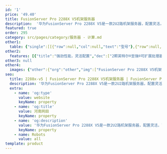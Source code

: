 ```yaml
---
id: '1'
price: '49.40'
title: FusionServer Pro 2288X V5机架服务器
description:  '华为FusionServer Pro 2288X V5是一款2U2路机架服务器，配置灵活，可广泛适用于云计算、虚拟化、数据库、大数据等负载。2288X V5可配置2路英特尔®至强®可扩展处理器、24条 DDR4内存、11个 PCIe扩展槽、支持大容量的本地存储资源。集成DEMT智能功耗管理、FDM智能故障管理等专利技术，可选配华为eSight或FusionDirector全生命周期管理软件，能够有效降低运营成本、提升投资回报。'
featured: true
order: 295
category: src/pages/category/服务器 - 计算.md
other1: 
  table: {"single":[[{"row":null,"col":null,"text":"型号"},{"row":null,"col":"3","text":"FusionServer Pro 2288X V5"}],[{"row":null,"col":null,"text":"形态"},{"row":null,"col":"3","text":"2U机架服务器"}],[{"row":null,"col":null,"text":"处理器"},{"row":null,"col":"3","text":"1/2个第一代英特尔®至强®可扩展处理器3100/4100/5100/6100/8100系列，最高205W\n1/2个第二代英特尔®至强®可扩展处理器3200/4200/5200/6200/8200系列，最高205W\n"}],[{"row":null,"col":null,"text":"内存"},{"row":null,"col":"3","text":"24个DDR4内存插槽，最高2933MT/s"}],[{"row":null,"col":null,"text":"本地存储"},{"row":null,"col":"3","text":"支持多种不同的硬盘配置，硬盘支持热插拔：\n• 可配置8/24/25个2.5英寸SAS/SATA/SSD硬盘\n• 可配置12/16个3.5英寸SAS/SATA硬盘\n• 可配置4个NVMe SSD盘\n支持Flash存储：\n• 双M.2 SSD"}],[{"row":null,"col":null,"text":"RAID支持"},{"row":null,"col":"3","text":"可选配支持RAID0、1、10、1E、5、50、6、60等，支持Cache超级电容保护，提供RAID级别迁移、磁盘漫游、自诊断、Web远程设置等功能"}],[{"row":null,"col":null,"text":"网络"},{"row":null,"col":"3","text":"板载网卡：2个10GE接口\n灵活插卡：2*25G OCP 2.0网卡"}],[{"row":null,"col":null,"text":"PCIe扩展"},{"row":null,"col":"3","text":"最多支持11个PCIe 3.0扩展槽位，包括8个标准槽位，1个RAID扣卡和2个OCP 2.0"}],[{"row":null,"col":null,"text":"异构加速"},{"row":null,"col":"3","text":"支持8个半高半长GPU卡或者2个全宽全长的GPU卡"}],[{"row":null,"col":null,"text":"风扇"},{"row":null,"col":"3","text":"4个热拔插风扇，支持N+1冗余"}],[{"row":null,"col":null,"text":"电源"},{"row":null,"col":"3","text":"可配置2个冗余热插拔电源，支持1+1冗余，可选规格如下：\n• 550W AC白金电源（输入：100V AC～240V AC或192V DC～288V DC）\n• 900W AC白金/钛金电源（输入：100V AC～240V AC或192V DC～288V DC）\n• 1500W AC白金电源：1000W（输入：100V AC～127V AC）、1500W（输入：200V AC～240V AC或192V DC～288V DC）\n• 1500W 380V高压直流电源（输入：260V DC～400V DC）\n• 1200W -48V~-60V直流电源（输入：-38.4V DC～-72V DC）"}],[{"row":null,"col":null,"text":"管理"},{"row":null,"col":"3","text":"• 华为iBMC芯片集成1个专用管理GE网口，提供全面的故障诊断、自动化运维、硬件安全加固等管理特性\n• iBMC支持Redﬁsh、SNMP、IPMI2.0等标准接口；提供基于HTML5/VNC KVM的远程管理界面；支持免CD部署和Agentless特性简化管理复杂度\n• 可选配华为FusionDirector管理软件，提供无状态计算、OS批量部署、固件自动升级等高级管理特性，实现全生命周期智能化、自动化管理"}],[{"row":null,"col":null,"text":"操作系统"},{"row":null,"col":"3","text":"支持Microsoft Windows Sever、Red Hat Enterprise Linux、SUSE Linux Enterprise Server、CentOS、Citrix XenServer、Vmware ESXi等"}],[{"row":null,"col":null,"text":"安全特性"},{"row":null,"col":"3","text":"支持加电密码、管理员密码、TPM 2.0、安全面板等安全特性"}],[{"row":null,"col":null,"text":"工作温度"},{"row":null,"col":"3","text":"5ºC~45ºC (41ºF~113ºF) (符合ASHRAE A3和A4标准)"}],[{"row":null,"col":null,"text":"产品认证"},{"row":null,"col":"3","text":"CE、UL、FCC、CCC、RoHS等"}],[{"row":null,"col":null,"text":"安装套件"},{"row":null,"col":"3","text":"支持L型滑道、可伸缩滑道、抱轨"}],[{"row":null,"col":null,"text":"尺寸(高x宽x深)"},{"row":null,"col":"3","text":"3.5英寸硬盘机箱尺寸：86.1mm×447 mm×748 mm\n2.5英寸硬盘机箱尺寸：86.1mm×447 mm×708 mm"}]]}
other2:
  features: [{"title":"强劲性能，灵活配置","dec":["2颗英特尔®至强®可扩展处理器，支持24条DDR4内存，支持8个半高半长GPU卡或者2个全高全长的GPU卡，支持20*3.5英寸或25*2.5英寸（可配置4个NVMe SSD硬盘）。"]},{"title":"智慧节能，优化能效","dec":["DEMT智能功耗管理专利技术，采用部件休眠、PID节能调速、电源主备供电等节能措施，节省整机功耗高达15%；采用80PLUS®钛金高能效电源模块，高达96%的能效转换率。"]},{"title":"智能管理，开放集成","dec":["FusionDirector五大智能管理，智能部署管理、资产管理、版本管理、能效管理和故障管理，端到端提升运维效率；标准化开放接口及开发指南，易于第三方管理软件无缝集成。"]}]
other3: null
other4:
  images: {"other":{"org":"other","img":["FusionServer Pro 2288X V5机架服务器.webp"]}}
seo:
  title: 2288x-v5 | FusionServer Pro 2288X V5机架服务器 | FusionServer Pro机架服务器 | FusionServer Pro智能服务器 | 服务器 - 计算 | 数据中心
  description: '华为FusionServer Pro 2288X V5是一款2U2路机架服务器，配置灵活，可广泛适用于云计算、虚拟化、数据库、大数据等负载。2288X V5可配置2路英特尔®至强®可扩展处理器、24条 DDR4内存、11个 PCIe扩展槽、支持大容量的本地存储资源。集成DEMT智能功耗管理、FDM智能故障管理等专利技术，可选配华为eSight或FusionDirector全生命周期管理软件，能够有效降低运营成本、提升投资回报。'
  extra:
    - name: 'og:type'
      value: website
      keyName: property
    - name: 'og:title'
      value: 河南网田
      keyName: property
    - name: 'og:description'
      value: '华为FusionServer Pro 2288X V5是一款2U2路机架服务器，配置灵活，可广泛适用于云计算、虚拟化、数据库、大数据等负载。2288X V5可配置2路英特尔®至强®可扩展处理器、24条 DDR4内存、11个 PCIe扩展槽、支持大容量的本地存储资源。集成DEMT智能功耗管理、FDM智能故障管理等专利技术，可选配华为eSight或FusionDirector全生命周期管理软件，能够有效降低运营成本、提升投资回报。'
      keyName: property
    - name: Robots
      value: all
template: product
---
```

